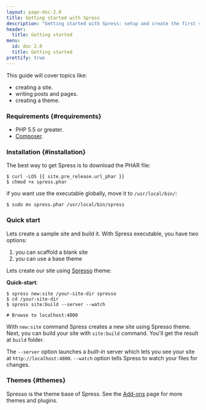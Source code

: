```yaml
---
layout: page-doc-2.0
title: Getting started with Spress
description: "Getting started with Spress: setup and create the first site"
header:
  title: Getting started
menu:
  id: doc 2.0
  title: Getting started
prettify: true
---
```

This guide will cover topics like: 

* creating a site.
* writing posts and pages.
* creating a theme.

### Requirements {#requirements}

* PHP 5.5 or greater.
* [Composer](https://getcomposer.org/).

### Installation {#installation}

The best way to get Spress is to download the PHAR file:

```
$ curl -LOS {{ site.pre_release.url_phar }}
$ chmod +x spress.phar
```

if you want use the executable globally, move it to `/usr/local/bin/`:

```
$ sudo mv spress.phar /usr/local/bin/spress
```

### Quick start

Lets create a sample site and build it. With Spress executable, you have two options:

1. you can scaffold a blank site
2. you can use a base theme

Lets create our site using [Spresso](https://github.com/yosymfony/Spress-theme-spresso/tree/2.0) theme:

**Quick-start**:

```
$ spress new:site /your-site-dir spresso
$ cd /your-site-dir
$ spress site:build --server --watch

# Browse to localhost:4000
```

With `new:site` command Spress creates a new site using Spresso theme. Next,
you can build your site with `site:build` command. You'll get the result at 
`build` folder.

The `--server` option launches a *built-in* server which lets you see your site at `http://localhost:4000`.
`--watch` option tells Spress to watch your files for changes.

### Themes {#themes}

Spresso is the theme base of Spress. See the [Add-ons](/add-ons) page for more themes and plugins.

